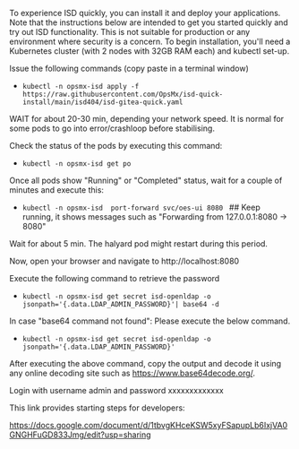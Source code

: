 To experience ISD quickly, you can install it and deploy your applications. Note that the instructions below are intended to get you started quickly and try out ISD functionality. This is not suitable for production or any environment where security is a concern.
To begin installation, you'll need a Kubernetes cluster  (with 2 nodes with 32GB RAM each) and kubectl set-up.

Issue the following commands (copy paste in a terminal window)
- `kubectl -n opsmx-isd apply -f https://raw.githubusercontent.com/OpsMx/isd-quick-install/main/isd404/isd-gitea-quick.yaml`

WAIT for about 20-30 min, depending your network speed.
It is normal for some pods to go into error/crashloop before stabilising.

Check the status of the pods by executing this command:
- `kubectl -n opsmx-isd get po`

Once all pods show "Running" or "Completed" status, wait for a couple of minutes and execute this:
- `kubectl -n opsmx-isd  port-forward svc/oes-ui 8080 ` ## Keep running, it shows messages such as "Forwarding from 127.0.0.1:8080 -> 8080"

Wait for about 5 min. The halyard pod might restart during this period.

Now, open your browser and navigate to http://localhost:8080

Execute the following command to retrieve the password

- `kubectl -n opsmx-isd get secret isd-openldap -o jsonpath='{.data.LDAP_ADMIN_PASSWORD}'| base64 -d`

In case "base64 command not found": Please execute the below command.

- `kubectl -n opsmx-isd get secret isd-openldap -o jsonpath='{.data.LDAP_ADMIN_PASSWORD}'`

After executing the above command, copy the output and decode it using any online decoding site such as https://www.base64decode.org/.

Login with username admin and password xxxxxxxxxxxxx

This link provides starting steps for developers:

https://docs.google.com/document/d/1tbvgKHceKSW5xyFSapupLb6IxjVA0GNGHFuGD833Jmg/edit?usp=sharing
